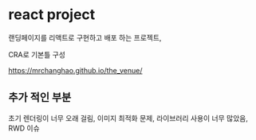 # react project

랜딩페이지를 리액트로 구현하고 배포 하는 프로젝트,

CRA로 기본틀 구성 

https://mrchanghao.github.io/the_venue/ 

## 추가 적인 부분 
초기 렌더링이 너무 오래 걸림, 이미지 최적화 문제, 라이브러리 사용이 너무 많았음, RWD 이슈 